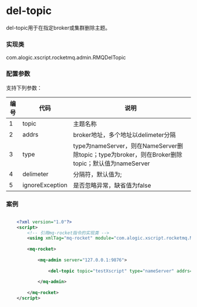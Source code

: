 del-topic
===========

del-topic用于在指定broker或集群删除主题。

### 实现类

com.alogic.xscript.rocketmq.admin.RMQDelTopic

### 配置参数

支持下列参数：

| 编号 | 代码 | 说明 |
| ---- | ---- | ---- |
| 1 | topic | 主题名称 |
| 2 | addrs | broker地址，多个地址以delimeter分隔 |
| 3 | type | type为nameServer，则在NameServer删除topic；type为broker，则在Broker删除topic；默认值为nameServer|
| 4 | delimeter | 分隔符，默认值为; |
| 5 | ignoreException | 是否忽略异常，缺省值为false |

### 案例

```xml

	<?xml version="1.0"?>
	<script>
		<!-- 引用mq-rocket指令的实现类 -->
		<using xmlTag="mq-rocket" module="com.alogic.xscript.rocketmq.MQRocket" />
	
		<mq-rocket>
		
			<mq-admin server="127.0.0.1:9876">
			
				<del-topic topic="testXscript" type="nameServer" addrs="127.0.0.1:9876"></del-topic>
				
			</mq-admin>
			
		</mq-rocket>
    </script>

```